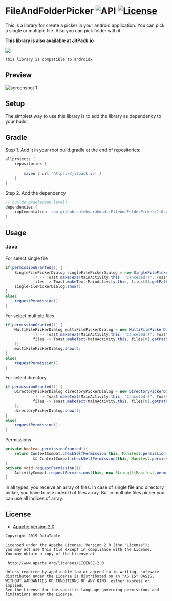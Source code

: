 FileAndFolderPicker ![API](https://img.shields.io/badge/API-21%2B-brightgreen.svg?style=flat) [![License](https://img.shields.io/badge/License-Apache%202.0-green.svg)](https://opensource.org/licenses/Apache-2.0)
===================

This is a library for create a picker in your android application. You can pick a single or multiple file. Also you can pick folder with it.
  



**This library is also available at JitPack.io**

[![](https://jitpack.io/v/salehyarahmadi/FileAndFolderPicker.svg)](https://jitpack.io/#salehyarahmadi/FileAndFolderPicker)



`this library is compatible to androidx`

## Preview
![screenshot 1](https://github.com/salehyarahmadi/FileAndFolderPicker/blob/master/1.jpg)

## Setup
The simplest way to use this library is to add the library as dependency to your build.

## Gradle

Step 1. Add it in your root build.gradle at the end of repositories:

```gradle
allprojects {
	repositories {
		...
		maven { url 'https://jitpack.io' }
	}
}
```

Step 2. Add the dependency
  
```gradle
// builde.gradle(app level)
dependencies {
    implementation 'com.github.salehyarahmadi:FileAndFolderPicker:1.0.4'
}
```
 


## Usage

### Java

For select single file
```java
if(permissionGranted()) {
    SingleFilePickerDialog singleFilePickerDialog = new SingleFilePickerDialog(this,
            () -> Toast.makeText(MainActivity.this, "Canceled!!", Toast.LENGTH_SHORT).show(),
            files -> Toast.makeText(MainActivity.this, files[0].getPath(), Toast.LENGTH_SHORT).show());
    singleFilePickerDialog.show();
}
else{
    requestPermission();
}
```

For select multiple files
```java
if(permissionGranted()) {
    MultiFilePickerDialog multiFilePickerDialog = new MultiFilePickerDialog(this,
            () -> Toast.makeText(MainActivity.this, "Canceled!!", Toast.LENGTH_SHORT).show(),
            files -> Toast.makeText(MainActivity.this, files[0].getPath(), Toast.LENGTH_SHORT).show()
    );
    multiFilePickerDialog.show();
}
else{
    requestPermission();
}
```

For select directory
```java
if(permissionGranted()) {
    DirectoryPickerDialog directoryPickerDialog = new DirectoryPickerDialog(this,
            () -> Toast.makeText(MainActivity.this, "Canceled!!", Toast.LENGTH_SHORT).show(),
            files -> Toast.makeText(MainActivity.this, files[0].getPath(), Toast.LENGTH_SHORT).show()
    );
    directoryPickerDialog.show();
}
else{
    requestPermission();
}
```

Permissions
```java
private boolean permissionGranted(){
    return ContextCompat.checkSelfPermission(this, Manifest.permission.WRITE_EXTERNAL_STORAGE) == PackageManager.PERMISSION_GRANTED
            && ContextCompat.checkSelfPermission(this, Manifest.permission.READ_EXTERNAL_STORAGE) == PackageManager.PERMISSION_GRANTED;
}
private void requestPermission(){
    ActivityCompat.requestPermissions(this, new String[]{Manifest.permission.WRITE_EXTERNAL_STORAGE, Manifest.permission.READ_EXTERNAL_STORAGE}, 1);
}
```

In all types, you receive an array of files. In case of single file and directory picker, you have to use index 0 of files array. But in multiple files picker you can use all indices of array.

    
    


    


        
 ## License

* [Apache Version 2.0](http://www.apache.org/licenses/LICENSE-2.0.html)

```
Copyright 2019 DataTable

Licensed under the Apache License, Version 2.0 (the "License");
you may not use this file except in compliance with the License.
You may obtain a copy of the License at

 http://www.apache.org/licenses/LICENSE-2.0

Unless required by applicable law or agreed to in writing, software
distributed under the License is distributed on an "AS IS" BASIS,
WITHOUT WARRANTIES OR CONDITIONS OF ANY KIND, either express or implied.
See the License for the specific language governing permissions and
limitations under the License.
       
